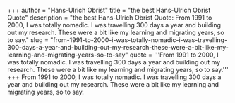 +++
author = "Hans-Ulrich Obrist"
title = "the best Hans-Ulrich Obrist Quote"
description = "the best Hans-Ulrich Obrist Quote: From 1991 to 2000, I was totally nomadic. I was travelling 300 days a year and building out my research. These were a bit like my learning and migrating years, so to say."
slug = "from-1991-to-2000-i-was-totally-nomadic-i-was-travelling-300-days-a-year-and-building-out-my-research-these-were-a-bit-like-my-learning-and-migrating-years-so-to-say"
quote = '''From 1991 to 2000, I was totally nomadic. I was travelling 300 days a year and building out my research. These were a bit like my learning and migrating years, so to say.'''
+++
From 1991 to 2000, I was totally nomadic. I was travelling 300 days a year and building out my research. These were a bit like my learning and migrating years, so to say.
